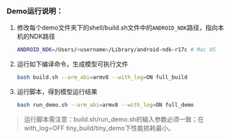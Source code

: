 ### Demo运行说明：

1. 修改每个demo文件夹下的shell/build.sh文件中的`ANDROID_NDK`路径，指向本机的NDK路径

   ```bash
   ANDROID_NDK=/Users/<username>/Library/android-ndk-r17c # Mac OS
   ```

2. 运行如下编译命令，生成模型可执行文件

   ```bash
   bash build.sh --arm_abi=armv8 --with_log=ON full_build
   ```

3. 运行脚本，得到模型运行结果

   ```bash
   bash run_demo.sh --arm_abi=armv8 --with_log=ON full_demo
   ```

> 运行脚本需注意：build.sh/run_demo.sh的输入参数必须一致；在with_log=OFF tiny_build/tiny_demo下性能损耗最小。